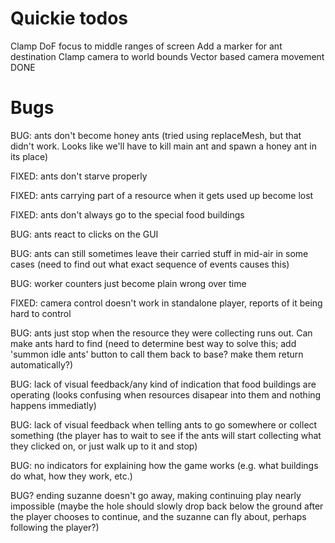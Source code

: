 
# Quickie todos

Clamp DoF focus to middle ranges of screen
Add a marker for ant destination
Clamp camera to world bounds
Vector based camera movement DONE

# Bugs

BUG: ants don't become honey ants
(tried using replaceMesh, but that didn't work. Looks like we'll have to kill main ant and spawn a honey ant in its place)

FIXED: ants don't starve properly

FIXED: ants carrying part of a resource when it gets used up become lost

FIXED: ants don't always go to the special food buildings

BUG: ants react to clicks on the GUI

BUG: ants can still sometimes leave their carried stuff in mid-air in some cases (need to find out what exact sequence of events causes this)

BUG: worker counters just become plain wrong over time

FIXED: camera control doesn't work in standalone player, reports of it being hard to control

BUG: ants just stop when the resource they were collecting runs out. Can make ants hard to find (need to determine best way to solve this; add 'summon idle ants' button to call them back to base? make them return automatically?)

BUG: lack of visual feedback/any kind of indication that food buildings are operating (looks confusing when resources disapear into them and nothing happens immediatly)

BUG: lack of visual feedback when telling ants to go somewhere or collect something (the player has to wait to see if the ants will start collecting what they clicked on, or just walk up to it and stop)

BUG: no indicators for explaining how the game works (e.g. what buildings do what, how they work, etc.)

BUG? ending suzanne doesn't go away, making continuing play nearly impossible (maybe the hole should slowly drop back below the ground after the player chooses to continue, and the suzanne can fly about, perhaps following the player?)
